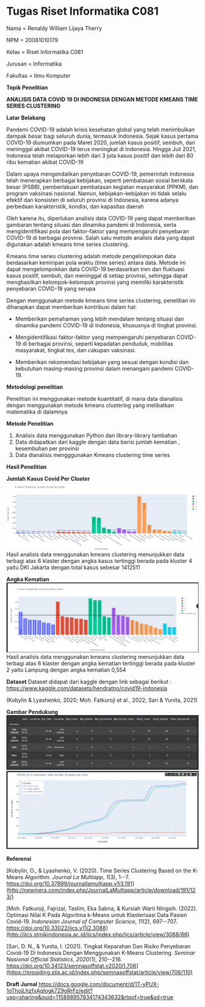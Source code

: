 # Tugas Riset Informatika C081 

Nama = Renaldy William Lijaya Therry 

NPM = 20081010179 

Kelas = Riset Informatika C081 

Jurusan = Informatika 

Fakultas = Ilmu Komputer 

**Topik Penelitian**

**ANALISIS DATA COVID 19 DI INDONESIA DENGAN METODE KMEANS TIME SERIES CLUSTERING**

**Latar Belakang**

Pandemi COVID-19 adalah krisis kesehatan global yang telah menimbulkan dampak besar bagi seluruh dunia, termasuk Indonesia. Sejak kasus pertama COVID-19 diumumkan pada Maret 2020, jumlah kasus positif, sembuh, dan meninggal akibat COVID-19 terus meningkat di Indonesia. Hingga Juli 2021, Indonesia telah melaporkan lebih dari 3 juta kasus positif dan lebih dari 80 ribu kematian akibat COVID-19

Dalam upaya mengendalikan penyebaran COVID-19, pemerintah Indonesia telah menerapkan berbagai kebijakan, seperti pembatasan sosial berskala besar (PSBB), pemberlakuan pembatasan kegiatan masyarakat (PPKM), dan program vaksinasi nasional. Namun, kebijakan-kebijakan ini tidak selalu efektif dan konsisten di seluruh provinsi di Indonesia, karena adanya perbedaan karakteristik, kondisi, dan kapasitas daerah

Oleh karena itu, diperlukan analisis data COVID-19 yang dapat memberikan gambaran tentang situasi dan dinamika pandemi di Indonesia, serta mengidentifikasi pola dan faktor-faktor yang mempengaruhi penyebaran COVID-19 di berbagai provinsi. Salah satu metode analisis data yang dapat digunakan adalah kmeans time series clustering.

Kmeans time series clustering adalah metode pengelompokan data berdasarkan kemiripan pola waktu (time series) antara data. Metode ini dapat mengelompokkan data COVID-19 berdasarkan tren dan fluktuasi kasus positif, sembuh, dan meninggal di setiap provinsi, sehingga dapat menghasilkan kelompok-kelompok provinsi yang memiliki karakteristik penyebaran COVID-19 yang serupa

Dengan menggunakan metode kmeans time series clustering, penelitian ini diharapkan dapat memberikan kontribusi dalam hal:

- Memberikan pemahaman yang lebih mendalam tentang situasi dan dinamika pandemi COVID-19 di Indonesia, khususnya di tingkat provinsi.

- Mengidentifikasi faktor-faktor yang mempengaruhi penyebaran COVID-19 di berbagai provinsi, seperti kepadatan penduduk, mobilitas masyarakat, tingkat tes, dan cakupan vaksinasi.

- Memberikan rekomendasi kebijakan yang sesuai dengan kondisi dan kebutuhan masing-masing provinsi dalam menangani pandemi COVID-19.

**Metodologi penelitian**

Penelitian ini menggunakan metode kuantitatif, di mana data dianalisis dengan menggunakan metode kmeans clustering yang melibatkan matematika di dalamnya

**Metode Penelitian**

1. Analisis data menggunakan Python dan library-library tambahan
2. Data didapatkan dari kaggle dengan data berisi jumlah kematian , kesembuhan per provinsi
3. Data dianalisis mengggunakan Kmeans clustering time series

**Hasil Penelitian**

**Jumlah Kasus Covid Per Cluster**
![kasus](hasil%20penelitian/angka%20kasus%20per%20klaster.png)
Hasil analisis data menggunakan kmeans clustering menunjukkan data terbagi 
atas 6 klaster dengan angka kasus tertinggi berada pada kluster 4 yaitu DKI Jakarta dengan total kasus sebesar 1412511

**Angka Kematian**
![kematian](hasil%20penelitian/angka%20kematian%20per%20kluster.png)
Hasil analisis data menggunakan kmeans clustering menunjukkan data terbagi 
atas 6 klaster dengan angka kematian tertinggi berada pada kluster 2 yaitu Lampung dengan angka kematian 0,554
 

**Dataset**
Dataset didapat dari kaggle dengan link sebagai berikut :\
<https://www.kaggle.com/datasets/hendratno/covid19-indonesia>

(Kobylin & Lyashenko, 2020; Moh. Fatkuroji et al., 2022; Sari & Yunita, 2021)

**Gambar Pendukung**
![dataset](gambar%20pendukung/dataset.png)
![total kasus](gambar%20pendukung/total%20kasus.png)


**Referensi**

[Kobylin, O., & Lyashenko, V. (2020). Time Series Clustering Based on the K-Means Algorithm. *Journal La Multiapp*, *1*(3), 1--7. https://doi.org/10.37899/journallamultiapp.v1i3.191](http://newinera.com/index.php/JournalLaMultiapp/article/download/191/123/)

[Moh. Fatkuroji, Fajrizal, Taslim, Eka Sabna, & Kursiah Warti Ningsih. (2022). Optimasi Nilai K Pada Algoritma k-Means untuk Klasterisasi Data Pasien Covid-19. *Indonesian Journal of Computer Science*, *11*(2), 697--707. https://doi.org/10.33022/ijcs.v11i2.3088](http://ijcs.stmikindonesia.ac.id/ijcs/index.php/ijcs/article/view/3088/66)

[Sari, D. N., & Yunita, I. (2021). Tingkat Keparahan Dan Risiko Penyebaran Covid-19 Di Indonesia Dengan Menggunakan K-Means Clustering. *Seminar Nasional Official Statistics*, *2020*(1), 210--216. https://doi.org/10.34123/semnasoffstat.v2020i1.706](https://prosiding.stis.ac.id/index.php/semnasoffstat/article/view/706/110)

**Draft Jurnal**
https://docs.google.com/document/d/1T-yPUX-1oThojLhzfxAqIogk7Z9oRrFz/edit?usp=sharing&ouid=115898957834174343632&rtpof=true&sd=true